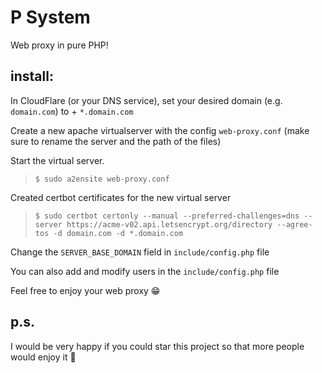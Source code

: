 # P System 

Web proxy in pure PHP!

## install:
In CloudFlare (or your DNS service), set your desired domain (e.g. ```domain.com```) to + ```*.domain.com```

Create a new apache virtualserver with the config ```web-proxy.conf``` (make sure to rename the server and the path of the files)

Start the virtual server. 
> ```$ sudo a2ensite web-proxy.conf```

Created certbot certificates for the new virtual server 
> ```$ sudo certbot certonly --manual --preferred-challenges=dns --server https://acme-v02.api.letsencrypt.org/directory --agree-tos -d domain.com -d *.domain.com```

Change the ```SERVER_BASE_DOMAIN``` field in ```include/config.php``` file

You can also add and modify users in the ```include/config.php``` file

Feel free to enjoy your web proxy 😁



## p.s.

I would be very happy if you could star this project so that more people would enjoy it 👼
